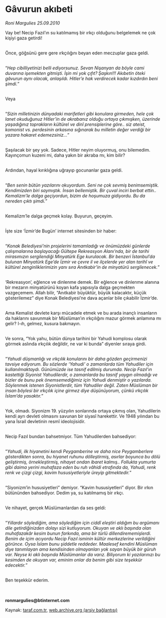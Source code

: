 # Gâvurun akıbeti

*Roni Margulies 25.09.2010*

<div class="yazi"><p>Vay be! Necip Fazıl’ın su katılmamış bir ırkçı olduğunu belgelemek ne çok kişiyi gaza getirdi!</p>
<p><br/>Önce, göğsünü gere gere ırkçılığını beyan eden meczuplar gaza geldi.</p>
<p><br/>“<i>Hep cibilliyetinizi belli ediyorsunuz. Sevan Nişanyan da böyle cami duvarına işemekten gitmişti. İşin mi yok çıfıt?<b> </b>Şaşkın!!! Akıbetin öteki gâvurun aynı olacak, anlaşıldı. Hitler’e hak verdirecek kadar kızdırdın beni şimdi.</i>”</p>
<p><br/>Veya</p>
<p><br/>“<i>Sizin milletinizin dünyadaki marifetleri gibi konulara girmeden, hele çok lanet okuduğunuz Hitler’in de akrabanız olduğu ortaya çıkmışken, üzerinde yaşadığınız toprakların kültürel ve dinî prensiplerine göre.. siz ateist, komonist vs. perdesinin arkasına sığınarak bu milletin değer verdiği bir yazara hakaret edemezsiniz...</i>”</p>
<p><br/>Şaşılacak bir şey yok. Sadece, Hitler neyim oluyormuş, onu bilemedim. Kayınçomun kuzeni mi, daha yakın bir akraba mı, kim bilir?</p>
<p><br/>Ardından, hayal kırıklığına uğrayıp gocunanlar gaza geldi.</p>
<p><br/>“<i>Ben senin bütün yazılarını okuyordum. S</i><i>eni ne çok sevmiş benimsemiştik. Kendimizden biri saymıştık. İnsan bellemiştik. Bir çuval inciri berbat ettin.. Kemalizm’le dalga geçiyordun, bizim de hoşumuza gidiyordu. Bu da nereden çıktı şimdi.</i>”</p>
<p><br/>Kemalizm’le dalga geçmek kolay. Buyurun, geçeyim.</p>
<p><br/>İşte size ‘İzmir’de Bugün’ internet sitesinden bir haber:</p>
<p><br/>“<i>Konak Belediyesi’nin projelerini tamamladığı ve önümüzdeki günlerde çalışmalarına başlayacağı Gültepe Rekreasyon Alanı’nda, bir de tarihi mirasımızın sergilendiği Minyatürk Ege kurulacak. Bir benzeri İstanbul’da bulunan Minyatürk Ege’de İzmir ve çevre il ve ilçelerde yer alan tarihî ve kültürel zenginliklerimizin yanı sıra Anıtkabir’in de minyatürü sergilenecek.</i>”</p>
<p><br/>‘Rekreasyon’, eğlence ve dinlenme demek. Bir eğlence ve dinlenme alanına bir mezarın minyatürünü koyan kafa yapısıyla dalga geçmekten vazgeçemem. Allah bilir, “Anıtkabir büyüktür, büyük kalacaktır, küçük gösterilemez” diye Konak Belediyesi’ne dava açanlar bile çıkabilir İzmir’de.</p>
<p><br/>Ama Kemalist devlete karşı mücadele etmek ve bu arada inançlı insanların da haklarını savunmak bir Müslüman’ın ırkçılığını mazur görmek anlamına mı gelir? I-ıh, gelmez, kusura bakmayın.</p>
<p><br/>Ve sonra, “Yok yahu, bütün dünya tarihini bir Yahudi komplosu olarak görmek aslında ırkçılık değildir, ne var ki bunda” diyenler sıraya girdi.</p>
<p><br/>“<i>Yahudi düşmanlığı ve ırkçılık konularını bir daha gözden geçirmenizi tavsiye ediyorum. Bu sözlerde ‘Yahudi’ o zamanlarda tüm Yahudiler için kullanılmaktaydı. Günümüzde ise tasnif edilmiş durumda. Necip Fazıl’ın kastettiği Siyonist Yahudilerdir, o zamanlarda bu tasnif yaygın olmadığı ve bizler de bunu pek önemsemediğimiz için Yahudi denmiştir o yazılarda. Söylenmek istenen Siyonistlerdir, tüm Yahudiler değil. Zaten Müslüman bir insan böylesi bir ırkçılık içine girmez diye düşünüyorum, çünkü ırkçılık İslam’da yasaktır.</i>”</p>
<p><br/>Yok, olmadı. Siyonizm 19. yüzyılın sonlarında ortaya çıkmış olan, Yahudilerin kendi ayrı devleti olmasını savunan bir siyasî harekettir. Ve 1948 yılından bu yana İsrail devletinin resmî ideolojisidir.</p>
<p><br/>Necip Fazıl bundan bahsetmiyor. Tüm Yahudilerden bahsediyor:</p>
<p><br/>“<i>Yahudi, ilk hiyanetini kendi Peygamberine ve daha nice Peygamberlere gösterdikten sonra, bu hiyanet ruhunu dölleştirmiş, asırlar boyunca bu dölü geliştirmiş, örnekleştirmiş, nihayet ondan ibaret kalmış.. Follukta yumurta gibi daima yerini muhafaza eden bu ruh vâhidi etrafında da, Yahudi, renk renk ve çizgi çizgi, kavim hususiyetleriyle üreyip gitmektedir.</i>”</p>
<p><br/>“Siyonizm’in hususiyetleri” demiyor. “Kavim hususiyetleri” diyor. Bir ırkın bütününden bahsediyor. Dedim ya, su katılmamış bir ırkçı.</p>
<p><br/>Ve nihayet, gerçek Müslümanlardan da ses geldi: </p>
<p><br/>“<i>Yıllardır söylediğim, ama söylediğim için ciddî eleştiri aldığım bu argümanı dile getirdiğinizden dolayı sizi kutluyorum. Okuyan ve aklı başında olan muhafazakâr kesim bunun farkında, ama bir türlü dillendirememişlerdi. Benim de içim acıyordu Necip Fazıl isminin kültür merkezlerine verildiğini görünce. Oysa İslam bunu şiddetle reddeder. Maalesef kendini Müslüman diye tanımlayan ama kendisinden olmayanları yok sayan büyük bir güruh var. Neyse ki aklı başında Müslümanlar da varız. Biliyorum ki yazılarınızı bu kesimden de okuyan var, eminim onlar da benim gibi size teşekkür edecektir.</i>”</p>
<p><br/>Ben teşekkür ederim. </p><b><br/><br/>ronmargulies@btinternet.com</b></div>

Kaynak: [taraf.com.tr](http://www.taraf.com.tr:80/roni-margulies/makale-gavurun-akibeti.htm), [web.archive.org (arşiv bağlantısı)](http://web.archive.org/web/20101001173344/http://www.taraf.com.tr:80/roni-margulies/makale-gavurun-akibeti.htm)
